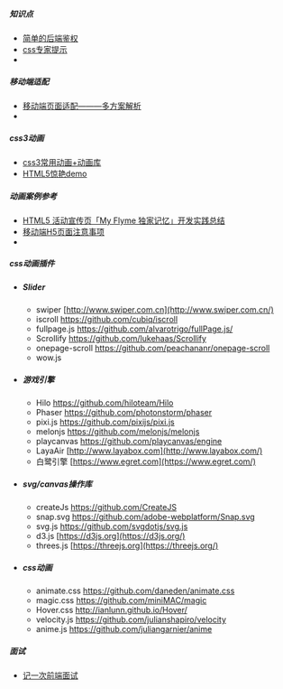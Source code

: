 ##### 知识点

* [简单的后端鉴权](https://bengbu-yuezhang.github.io/2018/05/19/Authentication)
* [css专家提示](https://juejin.im/post/5aff9631f265da0b814bcfd9)
* 





##### 移动端适配

* [移动端页面适配———多方案解析](https://www.jianshu.com/p/3b45aa981e77)
* 



##### css3动画

* [css3常用动画+动画库](https://www.cnblogs.com/starof/p/4968769.html)
* [HTML5惊艳demo](https://www.zhihu.com/question/24398907)



##### 动画案例参考

* [HTML5 活动宣传页「My Flyme 独家记忆」开发实践总结](https://lzw.me/a/h5-myflyme.html)
* [移动端H5页面注意事项](https://www.jianshu.com/p/e95824e8fe13)
* 





##### css动画插件

* ##### Slider

  * swiper [http://www.swiper.com.cn](http://www.swiper.com.cn/)
  * iscroll <https://github.com/cubiq/iscroll>
  * fullpage.js <https://github.com/alvarotrigo/fullPage.js/>
  * Scrollify <https://github.com/lukehaas/Scrollify>
  * onepage-scroll <https://github.com/peachananr/onepage-scroll>
  * wow.js

* ##### 游戏引擎

  * Hilo <https://github.com/hiloteam/Hilo>
  * Phaser <https://github.com/photonstorm/phaser>
  * pixi.js <https://github.com/pixijs/pixi.js>
  * melonjs <https://github.com/melonjs/melonjs>
  * playcanvas <https://github.com/playcanvas/engine>
  * LayaAir [http://www.layabox.com](http://www.layabox.com/)
  * 白鹭引擎 [https://www.egret.com](https://www.egret.com/)

* ##### svg/canvas操作库

  * createJs <https://github.com/CreateJS>
  * snap.svg <https://github.com/adobe-webplatform/Snap.svg>
  * svg.js <https://github.com/svgdotjs/svg.js>
  * d3.js [https://d3js.org](https://d3js.org/)
  * threes.js [https://threejs.org](https://threejs.org/)

* ##### css动画

  * animate.css <https://github.com/daneden/animate.css>
  * magic.css <https://github.com/miniMAC/magic>
  * Hover.css <http://ianlunn.github.io/Hover/>
  * velocity.js <https://github.com/julianshapiro/velocity>
  * anime.js <https://github.com/juliangarnier/anime>



##### 面试

* [记一次前端面试](https://juejin.im/post/5b003f766fb9a07a9f01d159)